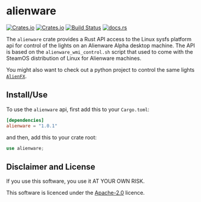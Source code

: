 # alienware

[![Crates.io](https://img.shields.io/crates/l/alienware)](https://github.com/a1ecbr0wn/alienware-wmi/blob/main/LICENSE) [![Crates.io](https://img.shields.io/crates/v/alienware)](https://crates.io/crates/alienware) [![Build Status](https://github.com/a1ecbr0wn/alienware-wmi/actions/workflows/build.yml/badge.svg)](https://github.com/a1ecbr0wn/alienware-wmi/actions/workflows/build.yml) [![docs.rs](https://img.shields.io/docsrs/alienware)](https://docs.rs/alienware)

The `alienware` crate provides a Rust API access to the Linux sysfs platform api for control of the lights on an
Alienware Alpha desktop machine.  The API is based on the `alienware_wmi_control.sh` script that used to come with the
SteamOS distribution of Linux for Alienware machines.

You might also want to check out a python project to control the same lights
[`AlienFX`](https://github.com/trackmastersteve/alienfx).

## Install/Use

To use the `alienware` api, first add this to your `Cargo.toml`:

```toml
[dependencies]
alienware = "1.0.1"
```

and then, add this to your crate root:

```rust
use alienware;
```

## Disclaimer and License

If you use this software, you use it AT YOUR OWN RISK.

This software is licenced under the [Apache-2.0](https://github.com/a1ecbr0wn/alienware-wmi/blob/main/LICENSE) licence.
